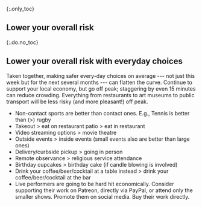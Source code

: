 {:.only_toc}
## Lower your overall risk

{:.do.no_toc}
## Lower your overall risk with everyday choices

Taken together, making safer every-day choices on average --- not just this week but for the next several months --- can flatten the curve. Continue to support your local economy, but go off peak; staggering by even 15 minutes can reduce crowding. Everything from restaurants to art museums to public transport will be less risky (and more pleasant!) off peak.

-   Non-contact sports are better than contact ones. E.g., Tennis is better than (\>) rugby
-   Takeout \> eat on restaurant patio \> eat in restaurant
-   Video streaming options \> movie theatre
-   Outside events \> inside events (small events also are better than large ones)
-   Delivery/curbside pickup \> going in person
-   Remote observance \> religious service attendance
-   Birthday cupcakes \> birthday cake (if candle blowing is involved)
-   Drink your coffee/beer/cocktail at a table instead \> drink your coffee/beer/cocktail at the bar
-   Live performers are going to be hard hit economically. Consider supporting their work on Patreon, directly via PayPal, or attend only the smaller shows. Promote them on social media. Buy their work directly.
